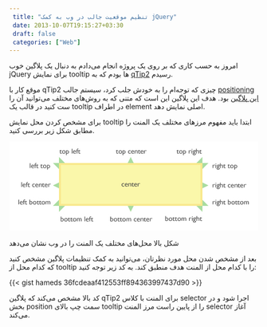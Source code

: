 ```yaml
---
 title: "تنظیم موقعیت جالب در وب به کمک jQuery" 
 date: 2013-10-07T19:15:27+03:30
 draft: false 
 categories: ["Web"]
---
```




امروز به حسب کاری که بر روی یک پروژه انجام می‌دادم به دنبال یک پلاگین خوب jQuery برای نمایش tooltip ها بودم که به [qTip2](http://qtip2.com/) رسیدم.



موقع کار با qTip2 چیزی که توجه‌ام را به خودش جلب کرد، سیستم جالب [positioning این پلاگین](http://qtip2.com/options#position) بود. هدف این پلاگین این است که متنی که به روش‌های مختلف می‌توانید آن را ست کنید در قالب یک tooltip در اطراف element اصلی نمایش دهد.



برای مشخص کردن محل نمایش tooltip ابتدا باید مفهوم مرزهای مختلف یک المنت را مطابق شکل زیر بررسی کنید.



![](/oldimg/corners.jpg)



شکل بالا محل‌های مختلف یک المنت را در وب نشان می‌دهد



بعد از مشخص شدن محل مورد نظرتان، می‌توانید به کمک تنظیمات پلاگین مشخص کنید که کدام محل از tooltip را با کدام محل از المنت هدف منطبق کند. به کد زیر توجه کنید:


{{< gist hameds 36fcdeaaf412553ff894363997437d90 >}}
    
    



کد بالا مشخص می‌کند که پلاگین qTip2 برای المنت با کلاس selector اجرا شود و در بخش position سمت چپ بالای tooltip را از پایین راست مرز المنت selector آغاز می‌کند.

